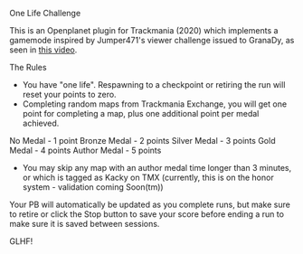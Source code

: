 One Life Challenge

This is an Openplanet plugin for Trackmania (2020) which implements a gamemode inspired by Jumper471's viewer challenge issued to GranaDy, as seen in [this video](https://www.youtube.com/watch?v=VRhDQmoTmz4). 

The Rules

- You have "one life". Respawning to a checkpoint or retiring the run will reset your points to zero.
- Completing random maps from Trackmania Exchange, you will get one point for completing a map, plus one additional point per medal achieved.

No Medal - 1 point
Bronze Medal - 2 points
Silver Medal - 3 points
Gold Medal - 4 points
Author Medal - 5 points

- You may skip any map with an author medal time longer than 3 minutes, or which is tagged as Kacky on TMX (currently, this is on the honor system - validation coming Soon(tm))

Your PB will automatically be updated as you complete runs, but make sure to retire or click the Stop button to save your score before ending a run to make sure it is saved between sessions.

GLHF!
